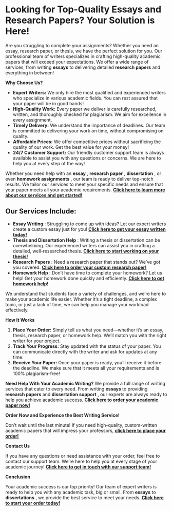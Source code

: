 # Looking for Top-Quality Essays and Research Papers? Your Solution is Here!

Are you struggling to complete your assignments? Whether you need an essay, research paper, or thesis, we have the perfect solution for you. Our professional team of writers specializes in crafting high-quality academic papers that will exceed your expectations. We offer a wide range of services, from writing **essays** to delivering detailed **research papers** and everything in between!

**Why Choose Us?**

- **Expert Writers:** We only hire the most qualified and experienced writers who specialize in various academic fields. You can rest assured that your paper will be in good hands!
- **High-Quality Work:** Every paper we deliver is carefully researched, written, and thoroughly checked for plagiarism. We aim for excellence in every assignment.
- **Timely Delivery:** We understand the importance of deadlines. Our team is committed to delivering your work on time, without compromising on quality.
- **Affordable Prices:** We offer competitive prices without sacrificing the quality of our work. Get the best value for your money!
- **24/7 Customer Support:** Our friendly customer support team is always available to assist you with any questions or concerns. We are here to help you at every step of the way!

Whether you need help with an **essay** , **research paper** , **dissertation** , or even **homework assignments** , our team is ready to deliver top-notch results. We tailor our services to meet your specific needs and ensure that your paper meets all your academic requirements. [**Click here to learn more about our services and get started!**](https://tinyurl.com/topessay?keyword=essay+thesis)

## Our Services Include:

- **Essay Writing** : Struggling to come up with ideas? Let our expert writers create a custom essay just for you! [**Click here to get your essay written today!**](https://tinyurl.com/topessay?keyword=essay+thesis)
- **Thesis and Dissertation Help** : Writing a thesis or dissertation can be overwhelming. Our experienced writers can assist you in crafting a detailed, well-researched thesis. [**Click here to start working on your thesis!**](https://tinyurl.com/topessay?keyword=essay+thesis)
- **Research Papers** : Need a research paper that stands out? We’ve got you covered. [**Click here to order your custom research paper!**](https://tinyurl.com/topessay?keyword=essay+thesis)
- **Homework Help** : Don’t have time to complete your homework? Let us help! Get your homework done quickly and efficiently. [**Click here to get homework help!**](https://tinyurl.com/topessay?keyword=essay+thesis)

We understand that students face a variety of challenges, and we’re here to make your academic life easier. Whether it’s a tight deadline, a complex topic, or just a lack of time, we can help you manage your workload effectively.

**How It Works**

1. **Place Your Order:** Simply tell us what you need—whether it’s an essay, thesis, research paper, or homework help. We’ll match you with the right writer for your project.
2. **Track Your Progress:** Stay updated with the status of your paper. You can communicate directly with the writer and ask for updates at any time.
3. **Receive Your Paper:** Once your paper is ready, you’ll receive it before the deadline. We make sure that it meets all your requirements and is 100% plagiarism-free!

**Need Help With Your Academic Writing?** We provide a full range of writing services that cater to every need. From writing **essays** to providing **research papers** and **dissertation support** , our experts are always ready to help you achieve academic success. [**Click here to order your academic paper now!**](https://tinyurl.com/topessay?keyword=essay+thesis)

**Order Now and Experience the Best Writing Service!**

Don’t wait until the last minute! If you need high-quality, custom-written academic papers that will impress your professors, [**click here to place your order!**](https://tinyurl.com/topessay?keyword=essay+thesis)

**Contact Us**

If you have any questions or need assistance with your order, feel free to contact our support team. We’re here to help you at every stage of your academic journey! [**Click here to get in touch with our support team!**](https://tinyurl.com/topessay?keyword=essay+thesis)

**Conclusion**

Your academic success is our top priority! Our team of expert writers is ready to help you with any academic task, big or small. From **essays** to **dissertations** , we provide the best service to meet your needs. [**Click here to start your order today!**](https://tinyurl.com/topessay?keyword=essay+thesis)
